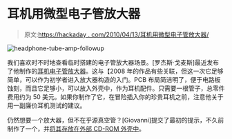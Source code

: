 # 耳机用微型电子管放大器

> 原文:[https://hackaday . com/2010/04/13/耳机用微型电子管放大器/](https://hackaday.com/2010/04/13/tiny-tube-amp-for-headphones/)

![](../Images/4d4f02ca5065f1b680b747e6019c2b3c.png "headphone-tube-amp-followup")

我们喜欢时不时地查看临时搭建的电子管放大器场景。[罗杰斯·戈麦斯]最近发布了他制作的[耳机电子管放大器](http://diyaudioprojects.com/Solid/12AU7-IRF510-LM317-Headamp/)。这与【2008 年的作品有些关联，但这一次它足够简单，可以作为初学者进入放大器构造的入门。PCB 布局简洁明了，便于电路板蚀刻，而且它足够小，可以放入外壳中，作为耳机配件。只需要一根管子，总零件费用约为 50 美元。如果你制作了它，在冒险插入你的珍贵耳机之前，注意他关于用一副廉价耳机测试的建议。

仍然想要一个放大器，但不在乎源真空管？[Giovanni]提交了最初的提示，不久前制作了一个，并[将其存放在外部 CD-ROM 外壳中](http://hackaday.com/2008/07/01/external-cd-rom-turned-class-a-headphone-amp/)。